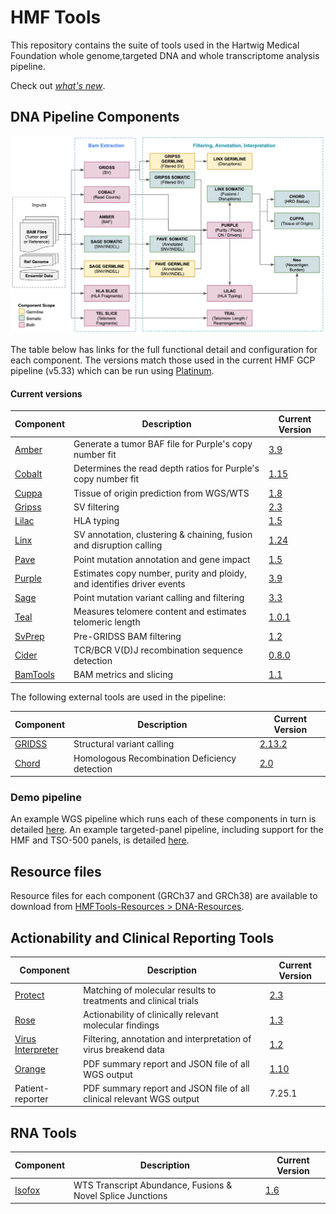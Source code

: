 # HMF Tools

This repository contains the suite of tools used in the Hartwig Medical Foundation whole genome,targeted DNA and whole transcriptome analysis pipeline.  

Check out [_what's new_](https://github.com/hartwigmedical/hmftools/wiki/What's-new).

## DNA Pipeline Components

![HMF_Pipeline](./pipeline/hmf_tools_pipeline.png)

The table below has links for the full functional detail and configuration for each component. The versions match those used in the current HMF GCP pipeline (v5.33) which can be run using [Platinum](https://github.com/hartwigmedical/platinum).

#### Current versions
| Component                     | Description                                                            | Current Version                                                                |
|-------------------------------|------------------------------------------------------------------------|--------------------------------------------------------------------------------|
| [Amber](./amber/README.md)    | Generate a tumor BAF file for Purple's copy number fit                 | [3.9](https://github.com/hartwigmedical/hmftools/releases/tag/amber-v3.9.1)    |
| [Cobalt](./cobalt/README.md)  | Determines the read depth ratios for Purple's copy number fit          | [1.15](https://github.com/hartwigmedical/hmftools/releases/tag/cobalt-v1.15.1) |
| [Cuppa](./cuppa/README.md)    | Tissue of origin prediction from WGS/WTS                               | [1.8](https://github.com/hartwigmedical/hmftools/releases/tag/cuppa-v1.8.1)    |
| [Gripss](./gripss/README.md)  | SV filtering                                                           | [2.3](https://github.com/hartwigmedical/hmftools/releases/tag/gripss-v2.3.5)   |
| [Lilac](./lilac/README.md)    | HLA typing                                                             | [1.5](https://github.com/hartwigmedical/hmftools/releases/tag/lilac-v1.5)      |
| [Linx](./linx/README.md)      | SV annotation, clustering & chaining, fusion and disruption calling    | [1.24](https://github.com/hartwigmedical/hmftools/releases/tag/linx-v1.24.1)   |
| [Pave](./pave/README.md)      | Point mutation annotation and gene impact                              | [1.5](https://github.com/hartwigmedical/hmftools/releases/tag/pave-v1.5)       |
| [Purple](./purple/README.md)  | Estimates copy number, purity and ploidy, and identifies driver events | [3.9](https://github.com/hartwigmedical/hmftools/releases/tag/purple-v3.9)     |
| [Sage](./sage/README.md)      | Point mutation variant calling and filtering                           | [3.3](https://github.com/hartwigmedical/hmftools/releases/tag/sage-v3.3)       |
| [Teal](./teal/README.md)      | Measures telomere content and estimates telomeric length               | [1.0.1](https://github.com/hartwigmedical/hmftools/releases/tag/teal-v1.0.1)   |
| [SvPrep](./sv-prep/README.md) | Pre-GRIDSS BAM filtering                                               | [1.2](https://github.com/hartwigmedical/hmftools/releases/tag/sv-prep-v1.2.1)  |
| [Cider](./cider/README.md)    | TCR/BCR V(D)J recombination sequence detection                         | [0.8.0](https://github.com/hartwigmedical/hmftools/releases/tag/cider-v0.8.0)  |
| [BamTools](./bam-tools/README.md)    | BAM metrics and slicing                         | [1.1](https://github.com/hartwigmedical/hmftools/releases/tag/bam-tools-v1.1)  |

The following external tools are used in the pipeline:

| Component                                        | Description                                   | Current Version                                                       |
|--------------------------------------------------|-----------------------------------------------|-----------------------------------------------------------------------|
| [GRIDSS](https://github.com/PapenfussLab/gridss) | Structural variant calling                    | [2.13.2](https://github.com/PapenfussLab/gridss/releases/tag/v2.13.2) |
| [Chord](https://github.com/UMCUGenetics/CHORD)   | Homologous Recombination Deficiency detection | [2.0](https://github.com/UMCUGenetics/CHORD/releases/tag/2.00)        |


### Demo pipeline
An example WGS pipeline which runs each of these components in turn is detailed [here](./pipeline/README_WGS.md).
An example targeted-panel pipeline, including support for the HMF and TSO-500 panels, is detailed [here](./pipeline/README_PANEL.md).

## Resource files
Resource files for each component (GRCh37 and GRCh38) are available to download from [HMFTools-Resources > DNA-Resources](https://console.cloud.google.com/storage/browser/hmf-public/HMFtools-Resources/dna_pipeline/). 

## Actionability and Clinical Reporting Tools

| Component                                                                          | Description                                                          | Current Version                                                                       |
|------------------------------------------------------------------------------------|----------------------------------------------------------------------|---------------------------------------------------------------------------------------|
| [Protect](https://github.com/hartwigmedical/oncoact/tree/master/protect/README.md) | Matching of molecular results to treatments and clinical trials      | [2.3](https://github.com/hartwigmedical/hmftools/releases/tag/protect-v2.3)           |
| [Rose](https://github.com/hartwigmedical/oncoact/tree/master/rose/README.md)       | Actionability of clinically relevant molecular findings              | [1.3](https://github.com/hartwigmedical/hmftools/releases/tag/rose-v1.3)              |
| [Virus Interpreter](./virus-interpreter/README.md)                                 | Filtering, annotation and interpretation of virus breakend data      | [1.2](https://github.com/hartwigmedical/hmftools/releases/tag/virus-interpreter-v1.2) |
| [Orange](./orange/README.md)                                                       | PDF summary report and JSON file of all WGS output                   | [1.10](https://github.com/hartwigmedical/hmftools/releases/tag/orange-v1.10)          |
| Patient-reporter                                                                   | PDF summary report and JSON file of all clinical relevant WGS output | 7.25.1                                                                                |

## RNA Tools

| Component                    | Description                                                | Current Version                                                            |
|------------------------------|------------------------------------------------------------|----------------------------------------------------------------------------|
| [Isofox](./isofox/README.md) | WTS Transcript Abundance, Fusions & Novel Splice Junctions | [1.6](https://github.com/hartwigmedical/hmftools/releases/tag/isofox-v1.6.1) |


